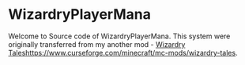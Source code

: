# WizardryPlayerMana
Welcome to Source code of WizardryPlayerMana. This system were originally transferred from my another mod - [Wizardry Tales](https://www.curseforge.com/minecraft/mc-mods/wizardry-tales)https://www.curseforge.com/minecraft/mc-mods/wizardry-tales.
